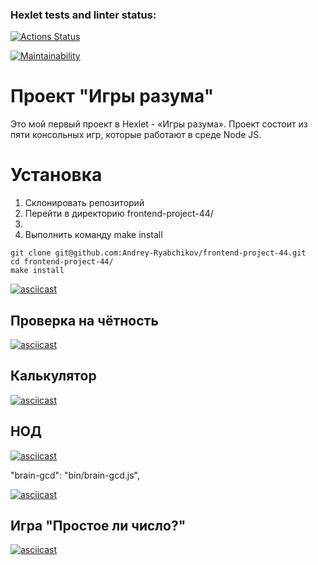 ### Hexlet tests and linter status:
[![Actions Status](https://github.com/Andrey-Ryabchikov/frontend-project-44/workflows/hexlet-check/badge.svg)](https://github.com/Andrey-Ryabchikov/frontend-project-44/actions)

[![Maintainability](https://api.codeclimate.com/v1/badges/fde79cc98e1e586da0f2/maintainability)](https://codeclimate.com/github/Andrey-Ryabchikov/frontend-project-44/maintainability)


# Проект "Игры разума"

Это мой первый проект в Hexlet - «Игры разума».
Проект состоит из пяти консольных игр, которые работают в среде Node JS.

# Установка
<ol>
    <li>Склонировать репозиторий</li>
    <li>Перейти в директорию frontend-project-44/<li>
    <li>Выполнить команду make install</li>
</ol>

```
git clone git@github.com:Andrey-Ryabchikov/frontend-project-44.git
cd frontend-project-44/
make install
```

[![asciicast](https://asciinema.org/a/u4MWvN8Mb4dKMlBFHYhLhJGhJ.svg)](https://asciinema.org/a/u4MWvN8Mb4dKMlBFHYhLhJGhJ)

## Проверка на чётность

[![asciicast](https://asciinema.org/a/GYtxSDYIOwB1DqVNDpmL9ns0G.svg)](https://asciinema.org/a/GYtxSDYIOwB1DqVNDpmL9ns0G)

## Калькулятор

[![asciicast](https://asciinema.org/a/jO6nH4UEZFgICFOaLYBw7ZIl3.svg)](https://asciinema.org/a/jO6nH4UEZFgICFOaLYBw7ZIl3)

## НОД

[![asciicast](https://asciinema.org/a/9Kx6OjnqKZyTM7gPdZbfIRE5c.svg)](https://asciinema.org/a/9Kx6OjnqKZyTM7gPdZbfIRE5c)

"brain-gcd": "bin/brain-gcd.js",

[![asciicast](https://asciinema.org/a/9sd20TC9XvpVkOELzartFooaG.svg)](https://asciinema.org/a/9sd20TC9XvpVkOELzartFooaG)

## Игра "Простое ли число?"

[![asciicast](https://asciinema.org/a/IHBdyDzCWcBQxkfBEraUIuJ5T.svg)](https://asciinema.org/a/IHBdyDzCWcBQxkfBEraUIuJ5T)